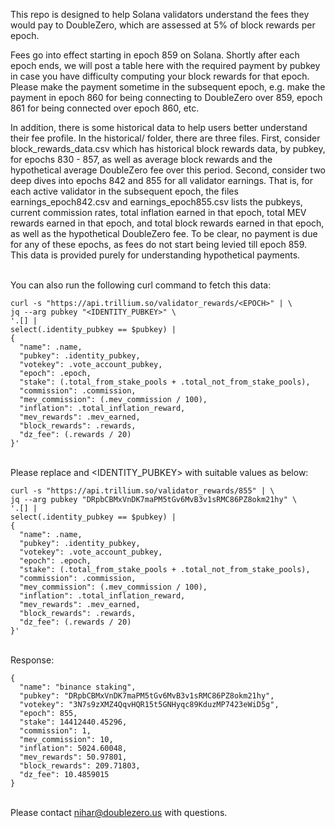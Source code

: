 This repo is designed to help Solana validators understand the fees they would pay to DoubleZero, which are assessed at 5% of block rewards per epoch.

Fees go into effect starting in epoch 859 on Solana. Shortly after each epoch ends, we will post a table here with the required payment by pubkey in case you have difficulty computing your block rewards for that epoch. Please make the payment sometime in the subsequent epoch, e.g. make the payment in epoch 860 for being connecting to DoubleZero over 859, epoch 861 for being connected over epoch 860, etc.

In addition, there is some historical data to help users better understand their fee profile. In the historical/ folder, there are three files. First, consider block_rewards_data.csv which has historical block rewards data, by pubkey, for epochs 830 - 857, as well as average block rewards and the hypothetical average DoubleZero fee over this period. Second, consider two deep dives into epochs 842 and 855 for all validator earnings. That is, for each active validator in the subsequent epoch, the files earnings_epoch842.csv and earnings_epoch855.csv lists the pubkeys, current commission rates, total inflation earned in that epoch, total MEV rewards earned in that epoch, and total block rewards earned in that epoch, as well as the hypothetical DoubleZero fee. To be clear, no payment is due for any of these epochs, as fees do not start being levied till epoch 859. This data is provided purely for understanding hypothetical payments.

<br>You can also run the following curl command to fetch this data:
```
curl -s "https://api.trillium.so/validator_rewards/<EPOCH>" | \
jq --arg pubkey "<IDENTITY_PUBKEY>" \
'.[] | 
select(.identity_pubkey == $pubkey) | 
{
  "name": .name,
  "pubkey": .identity_pubkey,
  "votekey": .vote_account_pubkey,
  "epoch": .epoch,
  "stake": (.total_from_stake_pools + .total_not_from_stake_pools),
  "commission": .commission,
  "mev_commission": (.mev_commission / 100),
  "inflation": .total_inflation_reward,
  "mev_rewards": .mev_earned,
  "block_rewards": .rewards,
  "dz_fee": (.rewards / 20)
}'
```

<br>Please replace <EPOCH> and <IDENTITY_PUBKEY> with suitable values as below:
```
curl -s "https://api.trillium.so/validator_rewards/855" | \
jq --arg pubkey "DRpbCBMxVnDK7maPM5tGv6MvB3v1sRMC86PZ8okm21hy" \
'.[] | 
select(.identity_pubkey == $pubkey) | 
{
  "name": .name,
  "pubkey": .identity_pubkey,
  "votekey": .vote_account_pubkey,
  "epoch": .epoch,
  "stake": (.total_from_stake_pools + .total_not_from_stake_pools),
  "commission": .commission,
  "mev_commission": (.mev_commission / 100),
  "inflation": .total_inflation_reward,
  "mev_rewards": .mev_earned,
  "block_rewards": .rewards,
  "dz_fee": (.rewards / 20)
}'
```

<br>Response:
```
{
  "name": "binance staking",
  "pubkey": "DRpbCBMxVnDK7maPM5tGv6MvB3v1sRMC86PZ8okm21hy",
  "votekey": "3N7s9zXMZ4QqvHQR15t5GNHyqc89KduzMP7423eWiD5g",
  "epoch": 855,
  "stake": 14412440.45296,
  "commission": 1,
  "mev_commission": 10,
  "inflation": 5024.60048,
  "mev_rewards": 50.97801,
  "block_rewards": 209.71803,
  "dz_fee": 10.4859015
}
```

<br>Please contact nihar@doublezero.us with questions.
